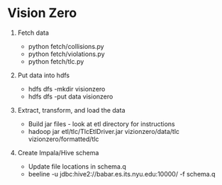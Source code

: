 # Vision Zero

1. Fetch data
	* python fetch/collisions.py
	* python fetch/violations.py
	* python fetch/tlc.py

2. Put data into hdfs
	* hdfs dfs -mkdir visionzero
	* hdfs dfs -put data visionzero

3. Extract, transform, and load the data
	* Build jar files - look at etl directory for instructions
	* hadoop jar etl/tlc/TlcEtlDriver.jar vizionzero/data/tlc vizionzero/formatted/tlc

4. Create Impala/Hive schema
	* Update file locations in schema.q
	* beeline -u jdbc:hive2://babar.es.its.nyu.edu:10000/ -f schema.q